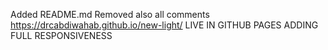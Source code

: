 Added README.md
Removed also all comments
https://drcabdiwahab.github.io/new-light/ LIVE IN GITHUB PAGES
ADDING FULL RESPONSIVENESS

